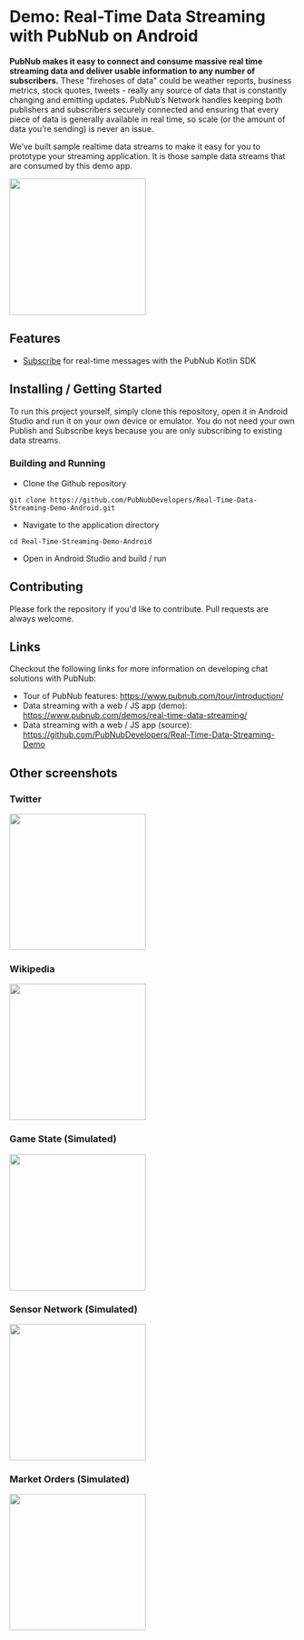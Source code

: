# Demo: Real-Time Data Streaming with PubNub on Android

**PubNub makes it easy to connect and consume massive real time streaming data and deliver usable information to any number of subscribers.** These "firehoses of data" could be weather reports, business metrics, stock quotes, tweets - really any source of data that is constantly changing and emitting updates. PubNub’s Network handles keeping both publishers and subscribers securely connected and ensuring that every piece of data is generally available in real time, so scale (or the amount of data you’re sending) is never an issue.

We’ve built sample realtime data streams to make it easy for you to prototype your streaming application.  It is those sample data streams that are consumed by this demo app.

<img src="https://raw.githubusercontent.com/PubNubDevelopers/Real-Time-Data-Streaming-Demo-Android/main/media/screenshot-launcher.png" width="240">

## Features

- [Subscribe](https://www.pubnub.com/docs/sdks/kotlin) for real-time messages with the PubNub Kotlin SDK

## Installing / Getting Started

To run this project yourself, simply clone this repository, open it in Android Studio and run it on your own device or emulator.  You do not need your own Publish and Subscribe keys because you are only subscribing to existing data streams.

### Building and Running

- Clone the Github repository

```
git clone https://github.com/PubNubDevelopers/Real-Time-Data-Streaming-Demo-Android.git
```

- Navigate to the application directory

```
cd Real-Time-Streaming-Demo-Android
```

- Open in Android Studio and build / run


## Contributing
Please fork the repository if you'd like to contribute. Pull requests are always welcome. 

## Links

Checkout the following links for more information on developing chat solutions with PubNub:

- Tour of PubNub features: https://www.pubnub.com/tour/introduction/
- Data streaming with a web / JS app (demo): https://www.pubnub.com/demos/real-time-data-streaming/
- Data streaming with a web / JS app (source): https://github.com/PubNubDevelopers/Real-Time-Data-Streaming-Demo 

## Other screenshots

### Twitter

<img src="https://raw.githubusercontent.com/PubNubDevelopers/Real-Time-Data-Streaming-Demo-Android/main/media/screenshot-twitter.png" width="240">

### Wikipedia

<img src="https://raw.githubusercontent.com/PubNubDevelopers/Real-Time-Data-Streaming-Demo-Android/main/media/screenshot-wikipedia.png" width="240">

### Game State (Simulated)

<img src="https://raw.githubusercontent.com/PubNubDevelopers/Real-Time-Data-Streaming-Demo-Android/main/media/screenshot-gamestate.png" width="240">

### Sensor Network (Simulated)

<img src="https://raw.githubusercontent.com/PubNubDevelopers/Real-Time-Data-Streaming-Demo-Android/main/media/screenshot-sensors.png" width="240">

### Market Orders (Simulated)

<img src="https://raw.githubusercontent.com/PubNubDevelopers/Real-Time-Data-Streaming-Demo-Android/main/media/screenshot-marketorders.png" width="240">


